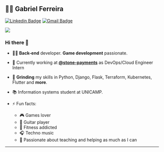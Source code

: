 ## :man_technologist: Gabriel Ferreira

[![Linkedin Badge](https://img.shields.io/badge/-LinkedIn-blue?style=flat-square&logo=Linkedin&logoColor=white&link=https://www.linkedin.com/in/ferreira070/)](https://www.linkedin.com/in/ferreira070/)
[![Gmail Badge](https://img.shields.io/badge/-Gmail-c14438?style=flat-square&logo=Gmail&logoColor=white&link=mailto:gabidferreira9@gmail.com)](mailto:gabidferreira9@gmail.com)

![](https://komarev.com/ghpvc/?username=feggah&color=blueviolet)


### Hi there 👋

- :man_technologist: **Back-end** developer. **Game development** passionate.
- :office: Currently working at **[@stone-payments](https://github.com/stone-payments)** as DevOps/Cloud Engineer Intern
- :milk_glass: **Grinding** my skills in Python, Django, Flask, Terraform, Kubernetes, Flutter and **more**.
- :books: Information systems student at UNICAMP.

- ⚡ Fun facts: 
  - :video_game: Games lover
  - :guitar: Guitar player
  - :muscle: Fitness addicted
  - :headphones: Techno music
  - :purple_heart: Passionate about teaching and helping as much as I can

---
